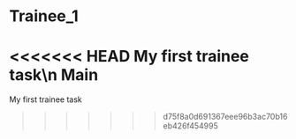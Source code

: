 # Trainee_1
<<<<<<< HEAD
My first trainee task\n
Main
=======
My first trainee task
>>>>>>> d75f8a0d691367eee96b3ac70b16eb426f454995
